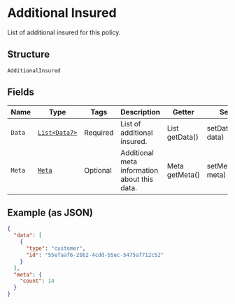 
# Additional Insured

List of additional insured for this policy.

## Structure

`AdditionalInsured`

## Fields

| Name | Type | Tags | Description | Getter | Setter |
|  --- | --- | --- | --- | --- | --- |
| `Data` | [`List<Data7>`](../../doc/models/data-7.md) | Required | List of additional insured. | List<Data7> getData() | setData(List<Data7> data) |
| `Meta` | [`Meta`](../../doc/models/meta.md) | Optional | Additional meta information about this data. | Meta getMeta() | setMeta(Meta meta) |

## Example (as JSON)

```json
{
  "data": [
    {
      "type": "customer",
      "id": "55efaaf6-2bb2-4cdd-b5ec-5475af712c52"
    }
  ],
  "meta": {
    "count": 14
  }
}
```

